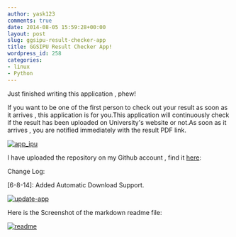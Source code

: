 ```yaml
---
author: yask123
comments: true
date: 2014-08-05 15:59:28+00:00
layout: post
slug: ggsipu-result-checker-app
title: GGSIPU Result Checker App!
wordpress_id: 258
categories:
- linux
- Python
---
```


Just finished writing this application , phew!

If you want to be one of the first person to check out your result as soon as it arrives , this application is for you.This application will continuously check if the result has been uploaded on University's website or not.As soon as it arrives , you are notified immediately with the result PDF link.

[![app_ipu](http://yask007.files.wordpress.com/2014/08/app_ipu.png)](https://yask007.files.wordpress.com/2014/08/app_ipu.png)



I have uploaded the repository on my Github account , find it [here](https://github.com/yask123/ipu_result):

Change Log:

[6-8-14]: Added Automatic Download Support.



[![update-app](http://yask007.files.wordpress.com/2014/08/update-app.png)](https://yask007.files.wordpress.com/2014/08/update-app.png)





Here is the Screenshot of the markdown readme file:

[![readme](http://yask007.files.wordpress.com/2014/08/readme.png)](https://yask007.files.wordpress.com/2014/08/readme.png)
